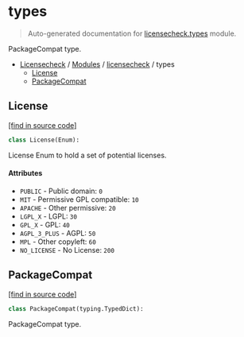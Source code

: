 # types

> Auto-generated documentation for [licensecheck.types](../../licensecheck/types.py) module.

PackageCompat type.

- [Licensecheck](../README.md#licensecheck-index) / [Modules](../README.md#licensecheck-modules) / [licensecheck](index.md#licensecheck) / types
    - [License](#license)
    - [PackageCompat](#packagecompat)

## License

[[find in source code]](../../licensecheck/types.py#L20)

```python
class License(Enum):
```

License Enum to hold a set of potential licenses.

#### Attributes

- `PUBLIC` - Public domain: `0`
- `MIT` - Permissive GPL compatible: `10`
- `APACHE` - Other permissive: `20`
- `LGPL_X` - LGPL: `30`
- `GPL_X` - GPL: `40`
- `AGPL_3_PLUS` - AGPL: `50`
- `MPL` - Other copyleft: `60`
- `NO_LICENSE` - No License: `200`

## PackageCompat

[[find in source code]](../../licensecheck/types.py#L7)

```python
class PackageCompat(typing.TypedDict):
```

PackageCompat type.
